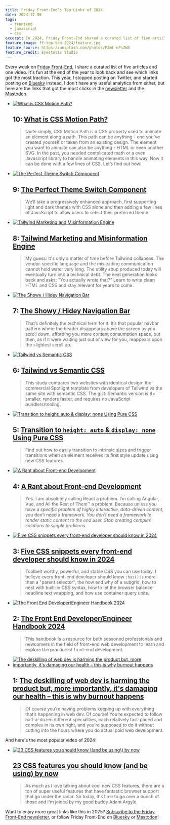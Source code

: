 ```yaml
---
title: Friday Front-End’s Top Links of 2024
date: 2024-12-30
tags:
  - frontend
  - javascript
  - css
excerpt: In 2024, Friday Front-End shared a curated list of five articles and one video every week. Here are the links that were most popular.
feature_image: ff-top-ten-2024/feature.jpg
feature_source: https://unsplash.com/photos/F2mt-nPsZW8
feature_credit: Eyestetix Studio
---
```


Every week on [Friday Front-End](https://fridayfrontend.com/), I share a curated list of five articles and one video. It's fun at the end of the year to look back and see which links got the most traction. This year, I stopped posting on Twitter, and started posting on [Bluesky](https://bsky.app/profile/fridayfrontend.com) instead. I don't have any useful analytics from either, but here are the links that got the most clicks in the [newsletter](https://fridayfrontend.curated.co/) and the [Mastodon](https://hachyderm.io/@fridayfrontend).

<ul class="media-list">
<li class="media-list__item">
<div class="media-list__media">

[<img src="{{ 'ff-top-ten-2024/css-motion-path.jpg' | imgPath }}" alt="What is CSS Motion Path?">](https://www.letsbuildui.dev/articles/what-is-css-motion-path/)

</div>
<div class="media-list__content">

## 10: [What is CSS Motion Path?](https://www.letsbuildui.dev/articles/what-is-css-motion-path/)

> Quite simply, CSS Motion Path is a CSS property used to animate an element along a path. This path can be anything - one you've created yourself or taken from an existing design. The element you want to animate can also be anything - HTML or even another SVG. In the past, you needed complicated math or a even Javascript library to handle animating elements in this way. Now it can be done with a few lines of CSS. Let’s find out how!

</div>
</li>
<li class="media-list__item">
<div class="media-list__media">

[<img src="{{ 'ff-top-ten-2024/theme-switch.jpg' | imgPath }}" alt="The Perfect Theme Switch Component">](https://www.aleksandrhovhannisyan.com/blog/the-perfect-theme-switch/)

</div>
<div class="media-list__content">

## 9: [The Perfect Theme Switch Component](https://www.aleksandrhovhannisyan.com/blog/the-perfect-theme-switch/)

> We’ll take a progressively enhanced approach, first supporting light and dark themes with CSS alone and then adding a few lines of JavaScript to allow users to select their preferred theme.

</div>
</li>
<li class="media-list__item">
<div class="media-list__media">

[<img src="{{ 'ff-top-ten-2024/tailwind-messaging-pillars.jpg' | imgPath }}" alt="Tailwind Marketing and Misinformation Engine">](https://nuejs.org/blog/tailwind-misinformation-engine/)

</div>
<div class="media-list__content">

## 8: [Tailwind Marketing and Misinformation Engine](https://nuejs.org/blog/tailwind-misinformation-engine/)

> My guess: It's only a matter of time before Tailwind collapses. The vendor-specific language and the misleading communication cannot hold water very long. The utility soup produced today will eventually turn into a technical debt. The next generation looks back and asks: "You actually wrote that?" Learn to write clean HTML and CSS and stay relevant for years to come.

</div>
</li>
<li class="media-list__item">
<div class="media-list__media">

[<img src="{{ 'ff-top-ten-2024/the-showy-hidey-nav-bar.png' | imgPath }}" alt="The Showy / Hidey Navigation Bar">](https://andrewwalpole.com/blog/the-showy-hidey-nav-bar/)

</div>
<div class="media-list__content">

## 7: [The Showy / Hidey Navigation Bar](https://andrewwalpole.com/blog/the-showy-hidey-nav-bar/)

> That’s definitely the technical term for it. It’s that popular navbar pattern where the header disappears above the screen as you scroll down, affording you more content consumption space, but then, as if it were waiting just out of view for you, reappears upon the slightest scroll up.

</div>
</li>
<li class="media-list__item">
<div class="media-list__media">

[<img src="{{ 'ff-top-ten-2024/markup-big.png' | imgPath }}" alt="Tailwind vs Semantic CSS">](https://nuejs.org/blog/tailwind-vs-semantic-css/)

</div>
<div class="media-list__content">

## 6: [Tailwind vs Semantic CSS](https://nuejs.org/blog/tailwind-vs-semantic-css/)

> This study compares two websites with identical design: the commercial Spotlight template from developers of Tailwind vs the same site with semantic CSS. The gist: Semantic version is 8× smaller, renders faster, and requires no JavaScript bundlers/tooling.

</div>
</li>
<li class="media-list__item">
<div class="media-list__media">

[<img src="{{ 'ff-top-ten-2024/transition-auto.jpg' | imgPath }}" alt="Transition to height: auto & display: none Using Pure CSS">](https://blog.css-weekly.com/transition-to-height-auto-display-none-using-pure-css)

</div>
<div class="media-list__content">

## 5: [Transition to `height: auto` & `display: none` Using Pure CSS](https://blog.css-weekly.com/transition-to-height-auto-display-none-using-pure-css)

> Find out how to easily transition to intrinsic sizes and trigger transitions when an element receives its first style update using new CSS features.

</div>
</li>
<li class="media-list__item">
<div class="media-list__media">

[<img src="{{ 'ff-top-ten-2024/raven-keyboard.jpg' | imgPath }}" alt="A Rant about Front-end Development">](https://blog.frankmtaylor.com/2024/06/20/a-rant-about-front-end-development/)

</div>
<div class="media-list__content">

## 4: [A Rant about Front-end Development](https://blog.frankmtaylor.com/2024/06/20/a-rant-about-front-end-development/)

> Yes. I am absolutely calling React a problem. I’m calling Angular, Vue, and All the Rest of Them™ a problem. Because unless you have a _specific problem of highly interactive, data-driven content_, you don’t need a framework. _You don’t need a framework to render static content to the end user. Stop creating complex solutions to simple problems._

</div>
</li>
<li class="media-list__item">
<div class="media-list__media">

[<img src="{{ 'ff-top-ten-2024/has-meme.jpg' | imgPath }}" alt="Five CSS snippets every front-end developer should know in 2024">](https://web.dev/articles/5-css-snippets-every-front-end-developer-should-know-in-2024)

</div>
<div class="media-list__content">

## 3: [Five CSS snippets every front-end developer should know in 2024](https://web.dev/articles/5-css-snippets-every-front-end-developer-should-know-in-2024)

> Toolbelt worthy, powerful, and stable CSS you can use today. I believe every front-end developer should know `:has()` is more than a "parent selector", the how and why of a subgrid, how to nest with built-in CSS syntax, how to let the browser balance headline text wrapping, and how use container query units.

</div>
</li>
<li class="media-list__item">
<div class="media-list__media">

[<img src="{{ 'ff-top-ten-2024/frontend-dev-handbook.jpg' | imgPath }}" alt="The Front End Developer/Engineer Handbook 2024">](https://frontendmasters.com/guides/front-end-handbook/2024/)

</div>
<div class="media-list__content">

## 2: [The Front End Developer/Engineer Handbook 2024](https://frontendmasters.com/guides/front-end-handbook/2024/)

> This handbook is a resource for both seasoned professionals and newcomers in the field of front-end web development to learn and explore the practice of front-end development.

</div>
</li>
<li class="media-list__item">
<div class="media-list__media">

[<img src="{{ 'ff-top-ten-2024/deskilling.jpg' | imgPath }}" alt="The deskilling of web dev is harming the product but, more importantly, it's damaging our health – this is why burnout happens">](https://www.baldurbjarnason.com/2024/the-deskilling-of-web-dev-is-harming-us-all/)

</div>
<div class="media-list__content">

## 1: [The deskilling of web dev is harming the product but, more importantly, it's damaging our health – this is why burnout happens](https://www.baldurbjarnason.com/2024/the-deskilling-of-web-dev-is-harming-us-all/)

> Of course you’re having problems keeping up with everything that’s happening in web dev. Of course! You’re expected to follow half-a-dozen different specialities, each relatively fast-paced and complex in its own right, and you’re supposed to do it without cutting into the hours where you do actual paid web development.

</div>
</li>
</ul>

And here's the most popular video of 2024:

<ul class="media-list">
<li class="media-list__item">
<div class="media-list__media">

[<img src="{{ 'ff-top-ten-2024/23-must-know-css-features.jpg' | imgPath }}" alt="23 CSS features you should know \(and be using\) by now">](https://www.youtube.com/watch?v=opHu7HvFM60)

</div>
<div class="media-list__content">

## [23 CSS features you should know \(and be using\) by now](https://www.youtube.com/watch?v=opHu7HvFM60)

> As much as I love talking about cool new CSS features, there are a ton of super useful features that have fantastic browser support that go under the radar. So today, it's time to go over a bunch of those and I'm joined by my good buddy Adam Argyle.

</div>
</li>
</ul>

Want to enjoy more great links like this in 2025? [Subscribe to the Friday Front-End newsletter](https://fridayfrontend.com/), or follow Friday Front-End on [Bluesky](https://bsky.app/profile/fridayfrontend.com) or [Mastodon](https://hachyderm.io/@fridayfrontend)!
